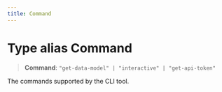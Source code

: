```yaml
---
title: Command
---
```


# Type alias Command

> **Command**: `"get-data-model" | "interactive" | "get-api-token"`

The commands supported by the CLI tool.
